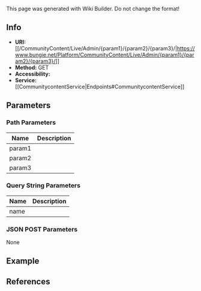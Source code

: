 <span class="wiki-builder">This page was generated with Wiki Builder. Do not change the format!</span>

## Info

* **URI:** [[/CommunityContent/Live/Admin/{param1}/{param2}/{param3}/|https://www.bungie.net/Platform/CommunityContent/Live/Admin/{param1}/{param2}/{param3}/]]
* **Method:** GET
* **Accessibility:**
* **Service:** [[CommunitycontentService|Endpoints#CommunitycontentService]]

## Parameters
### Path Parameters
Name | Description
---- | -----------
param1 | 
param2 | 
param3 | 

### Query String Parameters
Name | Description
---- | -----------
name | 

### JSON POST Parameters
None

## Example

## References
